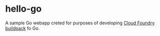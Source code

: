 hello-go
========
A sample Go webapp creted for purposes of developing [Cloud Foundry buildpack][cloudfoundry-buildpack] fo Go.


[cloudfoundry-buildpack]: https://github.com/michaljemala/cloudfoundry-buildpack-go
